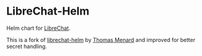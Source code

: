 # LibreChat-Helm
Helm chart for [LibreChat](https://github.com/danny-avila/LibreChat).

This is a fork of [librechat-helm](https://gitlab.com/menardorama/librechat-helm) by [Thomas Menard](https://gitlab.com/menardorama/) and improved for better secret handling.